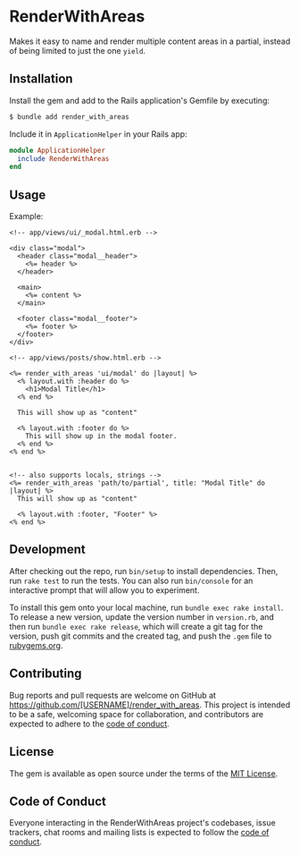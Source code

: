 # RenderWithAreas

Makes it easy to name and render multiple content areas in a partial,
instead of being limited to just the one `yield`.

## Installation

Install the gem and add to the Rails application's Gemfile by executing:

```bash
$ bundle add render_with_areas
```

Include it in `ApplicationHelper` in your Rails app:

```rb
module ApplicationHelper
  include RenderWithAreas
end
```

## Usage

Example:

```erb
<!-- app/views/ui/_modal.html.erb -->

<div class="modal">
  <header class="modal__header">
    <%= header %>
  </header>

  <main>
    <%= content %>
  </main>

  <footer class="modal__footer">
    <%= footer %>
  </footer>
</div>

<!-- app/views/posts/show.html.erb -->

<%= render_with_areas 'ui/modal' do |layout| %>
  <% layout.with :header do %>
    <h1>Modal Title</h1>
  <% end %>

  This will show up as "content"

  <% layout.with :footer do %>
    This will show up in the modal footer.
  <% end %>
<% end %>


<!-- also supports locals, strings -->
<%= render_with_areas 'path/to/partial', title: "Modal Title" do |layout| %>
  This will show up as "content"

  <% layout.with :footer, "Footer" %>
<% end %>
```

## Development

After checking out the repo, run `bin/setup` to install dependencies. Then, run `rake test` to run the tests. You can also run `bin/console` for an interactive prompt that will allow you to experiment.

To install this gem onto your local machine, run `bundle exec rake install`. To release a new version, update the version number in `version.rb`, and then run `bundle exec rake release`, which will create a git tag for the version, push git commits and the created tag, and push the `.gem` file to [rubygems.org](https://rubygems.org).

## Contributing

Bug reports and pull requests are welcome on GitHub at https://github.com/[USERNAME]/render_with_areas. This project is intended to be a safe, welcoming space for collaboration, and contributors are expected to adhere to the [code of conduct](https://github.com/[USERNAME]/render_with_areas/blob/main/CODE_OF_CONDUCT.md).

## License

The gem is available as open source under the terms of the [MIT License](https://opensource.org/licenses/MIT).

## Code of Conduct

Everyone interacting in the RenderWithAreas project's codebases, issue trackers, chat rooms and mailing lists is expected to follow the [code of conduct](https://github.com/[USERNAME]/render_with_areas/blob/main/CODE_OF_CONDUCT.md).
